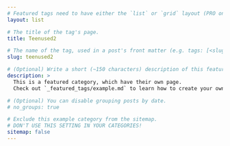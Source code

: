```yaml
---
# Featured tags need to have either the `list` or `grid` layout (PRO only).
layout: list

# The title of the tag's page.
title: Teenused2

# The name of the tag, used in a post's front matter (e.g. tags: [<slug>]).
slug: teenused2

# (Optional) Write a short (~150 characters) description of this featured tag.
description: >
  This is a featured category, which have their own page.
  Check out `_featured_tags/example.md` to learn how to create your own.

# (Optional) You can disable grouping posts by date.
# no_groups: true

# Exclude this example category from the sitemap.
# DON'T USE THIS SETTING IN YOUR CATEGORIES!
sitemap: false
---
```

